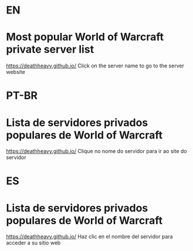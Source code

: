 # EN
# Most popular World of Warcraft private server list
https://deathheavy.github.io/
Click on the server name to go to the server website

# PT-BR
# Lista de servidores privados populares de World of Warcraft
https://deathheavy.github.io/
Clique no nome do servidor para ir ao site do servidor

# ES
# Lista de servidores privados populares de World of Warcraft
https://deathheavy.github.io/
Haz clic en el nombre del servidor para acceder a su sitio web
